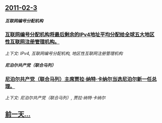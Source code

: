 ## [2011-02-3](/news/2011/02/3/index.md)

##### 互联网编号分配机构
### [互联网编号分配机构将最后剩余的IPv4地址平均分配给全球五大地区性互联网注册管理机构。](/news/2011/02/3/互联网编号分配机构将最后剩余的IPv4地址平均分配给全球五大地区性互联网注册管理机构.md)
_上下文: IPv4, 互联网编号分配机构, 地区性互联网注册管理机构_

##### 尼泊尔共产党（联合马列）
### [尼泊尔共产党（联合马列）主席贾拉·纳特·卡纳尔当选尼泊尔新一任总理。](/news/2011/02/3/尼泊尔共产党-联合马列-主席贾拉-纳特-卡纳尔当选尼泊尔新一任总理.md)
_上下文: 尼泊尔共产党（联合马列）, 贾拉·纳特·卡纳尔_

## [前一天...](/news/2011/02/2/index.md)

